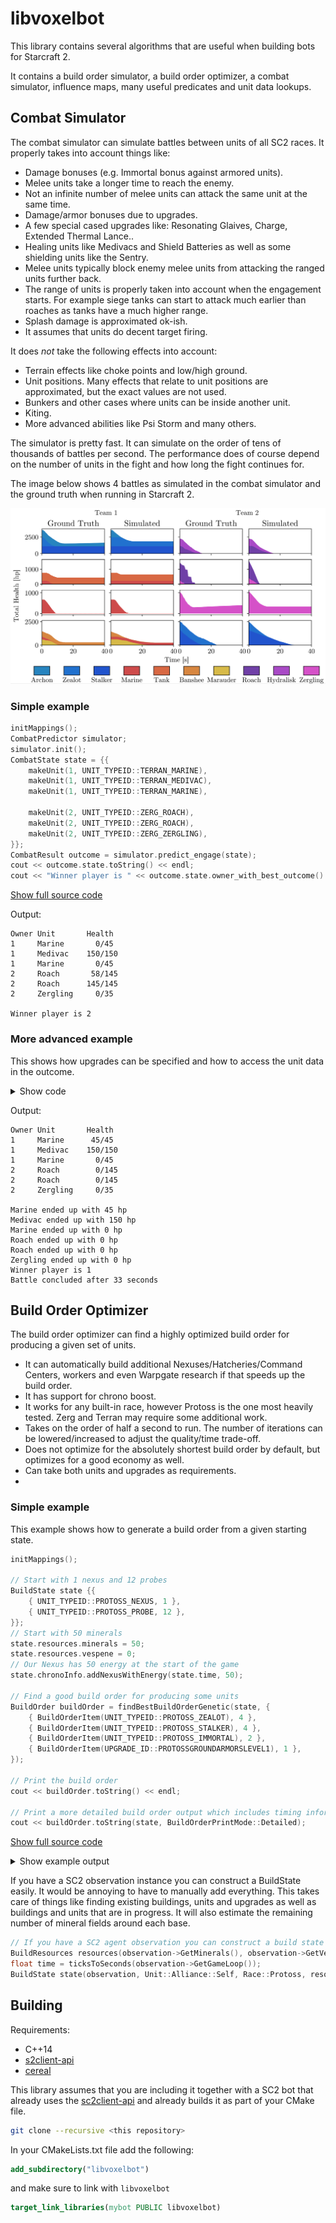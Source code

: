 # libvoxelbot


This library contains several algorithms that are useful when building bots for Starcraft 2.

It contains a build order simulator, a build order optimizer, a combat simulator, influence maps, many useful predicates and unit data lookups.

## Combat Simulator

The combat simulator can simulate battles between units of all SC2 races.
It properly takes into account things like:

- Damage bonuses (e.g. Immortal bonus against armored units).
- Melee units take a longer time to reach the enemy.
- Not an infinite number of melee units can attack the same unit at the same time.
- Damage/armor bonuses due to upgrades.
- A few special cased upgrades like: Resonating Glaives, Charge, Extended Thermal Lance..
- Healing units like Medivacs and Shield Batteries as well as some shielding units like the Sentry.
- Melee units typically block enemy melee units from attacking the ranged units further back.
- The range of units is properly taken into account when the engagement starts. For example siege tanks can start to attack much earlier than roaches as tanks have a much higher range.
- Splash damage is approximated ok-ish.
- It assumes that units do decent target firing.

It does *not* take the following effects into account:

- Terrain effects like choke points and low/high ground.
- Unit positions. Many effects that relate to unit positions are approximated, but the exact values are not used.
- Bunkers and other cases where units can be inside another unit.
- Kiting.
- More advanced abilities like Psi Storm and many others.

The simulator is pretty fast. It can simulate on the order of tens of thousands of battles per second. The performance does of course depend on the number of units in the fight and how long the fight continues for.

The image below shows 4 battles as simulated in the combat simulator and the ground truth when running in Starcraft 2.

![Comparion of combat simulator vs ground truth](docs/images/combat.png)

### Simple example
```C++
initMappings();
CombatPredictor simulator;
simulator.init();
CombatState state = {{
    makeUnit(1, UNIT_TYPEID::TERRAN_MARINE),
    makeUnit(1, UNIT_TYPEID::TERRAN_MEDIVAC),
    makeUnit(1, UNIT_TYPEID::TERRAN_MARINE),

    makeUnit(2, UNIT_TYPEID::ZERG_ROACH),
    makeUnit(2, UNIT_TYPEID::ZERG_ROACH),
    makeUnit(2, UNIT_TYPEID::ZERG_ZERGLING),
}};
CombatResult outcome = simulator.predict_engage(state);
cout << outcome.state.toString() << endl;
cout << "Winner player is " << outcome.state.owner_with_best_outcome() << endl;
```
[Show full source code](examples/combat_simulator.cpp)

Output:

```
Owner Unit       Health
1     Marine       0/45
1     Medivac    150/150
1     Marine       0/45
2     Roach       58/145
2     Roach      145/145
2     Zergling     0/35

Winner player is 2
```

### More advanced example

This shows how upgrades can be specified and how to access the unit data in the outcome.

<details><summary>Show code</summary>

```C++
initMappings();
CombatPredictor simulator;
simulator.init();

CombatState state = {{
    makeUnit(1, UNIT_TYPEID::TERRAN_MARINE),
    makeUnit(1, UNIT_TYPEID::TERRAN_MEDIVAC),
    makeUnit(1, UNIT_TYPEID::TERRAN_MARINE),

    makeUnit(2, UNIT_TYPEID::ZERG_ROACH),
    makeUnit(2, UNIT_TYPEID::ZERG_ROACH),
    makeUnit(2, UNIT_TYPEID::ZERG_ZERGLING),
}};

CombatUpgrades player1upgrades = {
    UPGRADE_ID::TERRANINFANTRYWEAPONSLEVEL1,
    UPGRADE_ID::TERRANINFANTRYWEAPONSLEVEL2,
    UPGRADE_ID::TERRANINFANTRYWEAPONSLEVEL3,
    UPGRADE_ID::TERRANINFANTRYARMORSLEVEL1,
    UPGRADE_ID::TERRANINFANTRYARMORSLEVEL2,
};

CombatUpgrades player2upgrades = {
    UPGRADE_ID::ZERGMISSILEWEAPONSLEVEL1,
};

state.environment = &simulator.getCombatEnvironment(player1upgrades, player2upgrades);

CombatSettings settings;
// Simulate for at most 100 *game* seconds
// Just to show that it can be configured, in this case 100 game seconds is more than enough for the battle to finish.
settings.maxTime = 100;
CombatResult outcome = simulator.predict_engage(state, settings);
cout << outcome.state.toString() << endl;
for (auto& unit : outcome.state.units) {
    cout << getUnitData(unit.type).name << " ended up with " << unit.health << " hp" << endl;
}
cout << "Winner player is " << outcome.state.owner_with_best_outcome() << endl;
cout << "Battle concluded after " << outcome.time << " seconds" << endl;
```

[Show full source code](examples/combat_simulator2.cpp)

</details>

Output:
```
Owner Unit       Health
1     Marine      45/45
1     Medivac    150/150
1     Marine       0/45
2     Roach        0/145
2     Roach        0/145
2     Zergling     0/35

Marine ended up with 45 hp
Medivac ended up with 150 hp
Marine ended up with 0 hp
Roach ended up with 0 hp
Roach ended up with 0 hp
Zergling ended up with 0 hp
Winner player is 1
Battle concluded after 33 seconds
```

## Build Order Optimizer

The build order optimizer can find a highly optimized build order for producing a given set of units.

- It can automatically build additional Nexuses/Hatcheries/Command Centers, workers and even Warpgate research if that speeds up the build order.
- It has support for chrono boost.
- It works for any built-in race, however Protoss is the one most heavily tested. Zerg and Terran may require some additional work.
- Takes on the order of half a second to run. The number of iterations can be lowered/increased to adjust the quality/time trade-off.
- Does not optimize for the absolutely shortest build order by default, but optimizes for a good economy as well.
- Can take both units and upgrades as requirements.
- 
### Simple example

This example shows how to generate a build order from a given starting state.

```C++
initMappings();

// Start with 1 nexus and 12 probes
BuildState state {{
    { UNIT_TYPEID::PROTOSS_NEXUS, 1 },
    { UNIT_TYPEID::PROTOSS_PROBE, 12 },
}};
// Start with 50 minerals
state.resources.minerals = 50;
state.resources.vespene = 0;
// Our Nexus has 50 energy at the start of the game
state.chronoInfo.addNexusWithEnergy(state.time, 50);

// Find a good build order for producing some units
BuildOrder buildOrder = findBestBuildOrderGenetic(state, {
    { BuildOrderItem(UNIT_TYPEID::PROTOSS_ZEALOT), 4 },
    { BuildOrderItem(UNIT_TYPEID::PROTOSS_STALKER), 4 },
    { BuildOrderItem(UNIT_TYPEID::PROTOSS_IMMORTAL), 2 },
    { BuildOrderItem(UPGRADE_ID::PROTOSSGROUNDARMORSLEVEL1), 1 },
});

// Print the build order
cout << buildOrder.toString() << endl;

// Print a more detailed build order output which includes timing information
cout << buildOrder.toString(state, BuildOrderPrintMode::Detailed);
```
[Show full source code](examples/build_optimizer.cpp)

<details><summary>Show example output</summary>

```
  0 PROTOSS_PROBE
  1 PROTOSS_PROBE
  2 PROTOSS_PYLON
  3 PROTOSS_PROBE
  4 PROTOSS_PROBE
  5 PROTOSS_GATEWAY
  6 PROTOSS_PROBE
  7 PROTOSS_PROBE
  8 PROTOSS_ASSIMILATOR
  9 PROTOSS_PROBE
 10 PROTOSS_FORGE
 11 PROTOSS_PROBE
 12 PROTOSS_PROBE
 13 PROTOSS_ASSIMILATOR
 14 PROTOSS_PROBE
 15 PROTOSS_GATEWAY
 16 PROTOSS_CYBERNETICSCORE
 17 PROTOSS_PROBE
 18 PROTOSS_PYLON
 19 PROTOSS_STALKER
 20 PROTOSS_ROBOTICSFACILITY
 21 PROTOSS_ZEALOT
 22 PROTOSSGROUNDARMORSLEVEL1
 23 PROTOSS_PYLON
 24 PROTOSS_ZEALOT
 25 PROTOSS_ZEALOT
 26 PROTOSS_IMMORTAL
 27 PROTOSS_STALKER
 28 PROTOSS_STALKER
 29 PROTOSS_PYLON
 30 PROTOSS_STALKER
 31 PROTOSS_IMMORTAL
 32 PROTOSS_ZEALOT

    Time Food  Min. Ves. Name
  0 0:00 13/15    0    0 PROTOSS_PROBE (chrono boosted)
  1 0:08 14/15   40    0 PROTOSS_PROBE
  2 0:12 14/15    0    0 PROTOSS_PYLON
  3 0:17 15/15    0    0 PROTOSS_PROBE
  4 0:30 16/23  127    0 PROTOSS_PROBE
  5 0:32 16/23    0    0 PROTOSS_GATEWAY
  6 0:38 17/23   34    0 PROTOSS_PROBE
  7 0:47 18/23  105    0 PROTOSS_PROBE
  8 0:47 18/23   30    0 PROTOSS_ASSIMILATOR
  9 0:57 19/23  135    0 PROTOSS_PROBE
 10 0:58 19/23    0    0 PROTOSS_FORGE
 11 1:09 20/23  124    2 PROTOSS_PROBE (chrono boosted)
 12 1:17 21/23  195   24 PROTOSS_PROBE
 13 1:17 21/23  120   24 PROTOSS_ASSIMILATOR
 14 1:25 22/23  192   45 PROTOSS_PROBE
 15 1:25 22/23   42   45 PROTOSS_GATEWAY
 16 1:32 22/23    0   64 PROTOSS_CYBERNETICSCORE
 17 1:35 23/23    1   72 PROTOSS_PROBE
 18 1:42 23/23    0   98 PROTOSS_PYLON
 19 2:08 25/31  268  186 PROTOSS_STALKER
 20 2:08 25/31  118   86 PROTOSS_ROBOTICSFACILITY
 21 2:12 27/31   74  107 PROTOSS_ZEALOT
 22 2:13 27/31    0   16 PROTOSSGROUNDARMORSLEVEL1
 23 2:20 27/31    0   50 PROTOSS_PYLON
 24 2:38 29/39  175  146 PROTOSS_ZEALOT
 25 2:39 31/39   90  151 PROTOSS_ZEALOT
 26 2:54 35/39   54  133 PROTOSS_IMMORTAL
 27 3:05 37/39   94  140 PROTOSS_STALKER
 28 3:07 39/39    0  101 PROTOSS_STALKER
 29 3:13 39/39    0  135 PROTOSS_PYLON
 30 3:35 41/47  205  200 PROTOSS_STALKER
 31 3:39 45/47    0  124 PROTOSS_IMMORTAL (chrono boosted)
 32 3:46 47/47    0  159 PROTOSS_ZEALOT (chrono boosted)
Done at 4:09
```
</details>

If you have a SC2 observation instance you can construct a BuildState easily. It would be annoying to have to manually add everything.
This takes care of things like finding existing buildings, units and upgrades as well as buildings and units that are in progress.
It will also estimate the remaining number of mineral fields around each base.

```C++
// If you have a SC2 agent observation you can construct a build state easily
BuildResources resources(observation->GetMinerals(), observation->GetVespene());
float time = ticksToSeconds(observation->GetGameLoop());
BuildState state(observation, Unit::Alliance::Self, Race::Protoss, resources, time));
```

## Building

Requirements:
- C++14
- [s2client-api](https://github.com/Blizzard/s2client-api)
- [cereal](https://github.com/USCiLab/cereal)

This library assumes that you are including it together with a SC2 bot that already uses the [sc2client-api](https://github.com/Blizzard/s2client-api) and already builds it as part of your CMake file.

```bash
git clone --recursive <this repository>
```

In your CMakeLists.txt file add the following:

```CMake
add_subdirectory("libvoxelbot")
```

and make sure to link with `libvoxelbot`

```CMake
target_link_libraries(mybot PUBLIC libvoxelbot)
```
